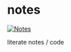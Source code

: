 # notes

[![Notes](https://github.com/damienstanton/notes/actions/workflows/rust.yml/badge.svg)](https://github.com/damienstanton/notes/actions/workflows/rust.yml)

literate notes / code
